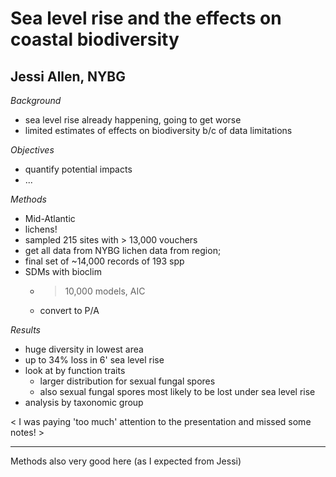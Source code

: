 # Sea level rise and the effects on coastal biodiversity

## Jessi Allen, NYBG

_Background_

- sea level rise already happening, going to get worse
- limited estimates of effects on biodiversity b/c of data limitations

_Objectives_

- quantify potential impacts
- ...

_Methods_

- Mid-Atlantic
- lichens!
- sampled 215 sites with > 13,000 vouchers
- get all data from NYBG lichen data from region; 
- final set of ~14,000 records of 193 spp
- SDMs with bioclim
  - > 10,000 models, AIC
  - convert to P/A

_Results_

- huge diversity in lowest area
- up to 34% loss in 6' sea level rise
- look at by function traits
  - larger distribution for sexual fungal spores
  - also sexual fungal spores most likely to be lost under sea level rise
- analysis by taxonomic group

\< I was paying 'too much' attention to the presentation and missed some notes! \>

----

Methods also very good here (as I expected from Jessi)


